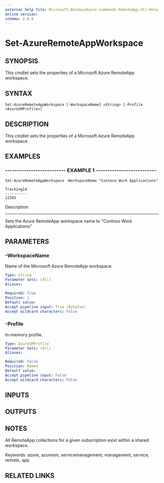 ```yaml
---
external help file: Microsoft.WindowsAzure.Commands.RemoteApp.dll-Help.xml
online version: 
schema: 2.0.0
---
```


# Set-AzureRemoteAppWorkspace
## SYNOPSIS
This cmdlet sets the properties of a Microsoft Azure RemoteApp workspace.

## SYNTAX

```
Set-AzureRemoteAppWorkspace [-WorkspaceName] <String> [-Profile <AzureSMProfile>]
```

## DESCRIPTION
This cmdlet sets the properties of a Microsoft Azure RemoteApp workspace.

## EXAMPLES

### -------------------------- EXAMPLE 1 --------------------------
```
Set-AzureRemoteAppWorkspace -WorkspaceName "Contoso Work Applications"

TrackingId
----------
12345
```

Description

-----------

Sets the Azure RemoteApp workspace name to "Contoso Work Applications"

## PARAMETERS

### -WorkspaceName
Name of the Microsoft Azure RemoteApp workspace.

```yaml
Type: String
Parameter Sets: (All)
Aliases: 

Required: True
Position: 1
Default value: 
Accept pipeline input: True (ByValue)
Accept wildcard characters: False
```

### -Profile
In-memory profile.

```yaml
Type: AzureSMProfile
Parameter Sets: (All)
Aliases: 

Required: False
Position: Named
Default value: 
Accept pipeline input: False
Accept wildcard characters: False
```

## INPUTS

## OUTPUTS

## NOTES
All RemoteApp collections for a given subscription exist within a shared workspace.

Keywords: azure, azuresm, servicemanagement, management, service, remote, app

## RELATED LINKS

